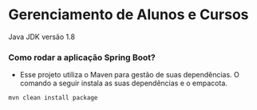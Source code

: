 Gerenciamento de Alunos e Cursos 
===================================

Java JDK versão 1.8

### Como rodar a aplicação Spring Boot?

* Esse projeto utiliza o Maven para gestão de suas dependências. O comando a seguir instala as suas dependências e o empacota.
```
mvn clean install package
```

